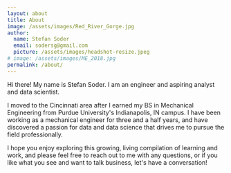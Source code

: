 ```yaml
---
layout: about
title: About
image: /assets/images/Red_River_Gorge.jpg
author:
  name: Stefan Soder
  email: sodersg@gmail.com
  picture: /assets/images/headshot-resize.jpeg
# image: /assets/images/ME_2018.jpg
permalink: /about/
---
```


Hi there! My name is Stefan Soder. I am an engineer and aspiring analyst and data scientist.


I moved to the Cincinnati area after I earned my BS in Mechanical Engineering from Purdue University's Indianapolis, IN campus. I have been working as a mechanical engineer for three and a half years, and have discovered a passion for data and data science that drives me to pursue the field professionally.


I hope you enjoy exploring this growing, living compilation of learning and work, and please feel free to reach out to me with any questions, or if you like what you see and want to talk business, let's have a conversation!
